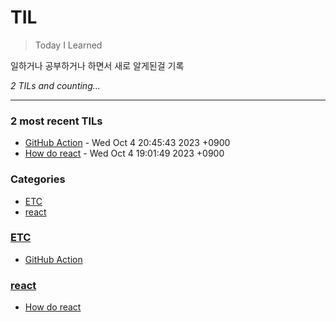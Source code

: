 # TIL
> Today I Learned

일하거나 공부하거나 하면서 새로 알게된걸 기록

_2 TILs and counting..._

---

### 2 most recent TILs

- [GitHub Action](ETC/githubAction.md) - Wed Oct 4 20:45:43 2023 +0900
- [How do react](react/react.md) - Wed Oct 4 19:01:49 2023 +0900

### Categories

- [ETC](#ETC)
- [react](#react)

### [ETC](#ETC)
- [GitHub Action](ETC/githubAction.md)

### [react](#react)
- [How do react](react/react.md)


